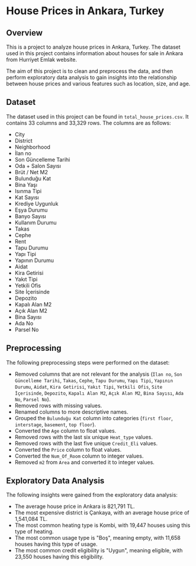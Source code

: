 # House Prices in Ankara, Turkey

## Overview
This is a project to analyze house prices in Ankara, Turkey. The dataset used in this project contains information about houses for sale in Ankara from Hurriyet Emlak website. 

The aim of this project is to clean and preprocess the data, and then perform exploratory data analysis to gain insights into the relationship between house prices and various features such as location, size, and age.

## Dataset
The dataset used in this project can be found in `total_house_prices.csv`. It contains 33 columns and 33,329 rows. The columns are as follows:

- City
- District
- Neighborhood
- İlan no
- Son Güncelleme Tarihi
- Oda + Salon Sayısı
- Brüt / Net M2
- Bulunduğu Kat
- Bina Yaşı
- Isınma Tipi
- Kat Sayısı
- Krediye Uygunluk
- Eşya Durumu
- Banyo Sayısı
- Kullanım Durumu
- Takas
- Cephe
- Rent
- Tapu Durumu
- Yapı Tipi
- Yapının Durumu
- Aidat
- Kira Getirisi
- Yakıt Tipi
- Yetkili Ofis
- Site İçerisinde
- Depozito
- Kapalı Alan M2
- Açık Alan M2
- Bina Sayısı
- Ada No
- Parsel No

## Preprocessing
The following preprocessing steps were performed on the dataset:

- Removed columns that are not relevant for the analysis (`İlan no`, `Son Güncelleme Tarihi`, `Takas`, `Cephe`, `Tapu Durumu`, `Yapı Tipi`, `Yapının Durumu`, `Aidat`, `Kira Getirisi`, `Yakıt Tipi`, `Yetkili Ofis`, `Site İçerisinde`, `Depozito`, `Kapalı Alan M2`, `Açık Alan M2`, `Bina Sayısı`, `Ada No`, `Parsel No`).
- Removed rows with missing values.
- Renamed columns to more descriptive names.
- Grouped the `Bulunduğu Kat` column into categories (`first floor`, `interstage`, `basement`, `top floor`).
- Converted the `Age` column to float values.
- Removed rows with the last six unique `Heat_type` values.
- Removed rows with the last five unique `Credit_Eli` values.
- Converted the `Price` column to float values.
- Converted the `Num_Of_Room` column to integer values.
- Removed `m2` from `Area` and converted it to integer values.

## Exploratory Data Analysis
The following insights were gained from the exploratory data analysis:

- The average house price in Ankara is 821,791 TL.
- The most expensive district is Çankaya, with an average house price of 1,541,084 TL.
- The most common heating type is Kombi, with 19,447 houses using this type of heating.
- The most common usage type is "Boş", meaning empty, with 11,658 houses having this type of usage.
- The most common credit eligibility is "Uygun", meaning eligible, with 23,550 houses having this eligibility.
